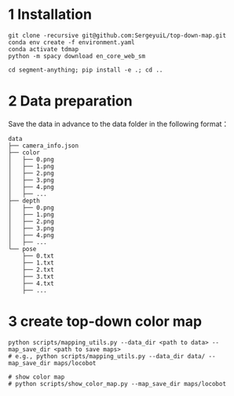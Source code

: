 # 1 Installation

```shell
git clone -recursive git@github.com:SergeyuiL/top-down-map.git
conda env create -f environment.yaml
conda activate tdmap
python -m spacy download en_core_web_sm

cd segment-anything; pip install -e .; cd ..
```

# 2 Data preparation

Save the data in advance to the data folder in the following format：

```shell
data
├── camera_info.json
├── color
│   ├── 0.png
│   ├── 1.png
│   ├── 2.png
│   ├── 3.png
│   ├── 4.png
│   ├── ...
├── depth
│   ├── 0.png
│   ├── 1.png
│   ├── 2.png
│   ├── 3.png
│   ├── 4.png
│   ├── ...
└── pose
    ├── 0.txt
    ├── 1.txt
    ├── 2.txt
    ├── 3.txt
    ├── 4.txt
    ├── ...
```

# 3 create top-down color map

```shell
python scripts/mapping_utils.py --data_dir <path to data> --map_save_dir <path to save maps>
# e.g., python scripts/mapping_utils.py --data_dir data/ --map_save_dir maps/locobot

# show color map
# python scripts/show_color_map.py --map_save_dir maps/locobot
```



